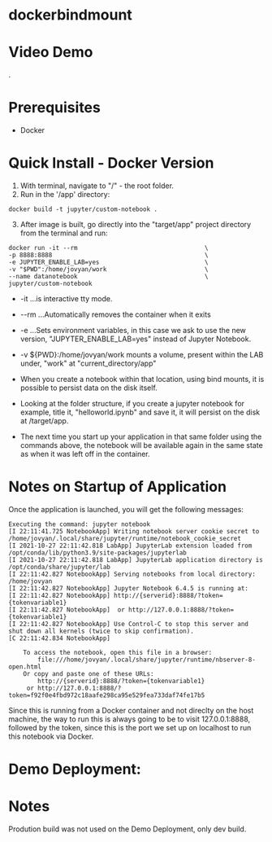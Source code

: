 # dockerbindmount

# Video Demo

.
# Prerequisites

* Docker

# Quick Install - Docker Version

1. With terminal, navigate to "/" - the root folder.
2. Run in the '/app' directory:

```
docker build -t jupyter/custom-notebook .
```

3. After image is built, go directly into the "target/app"  project directory from the terminal and run:

```
docker run -it --rm                                   \
-p 8888:8888                                          \
-e JUPYTER_ENABLE_LAB=yes                             \
-v "$PWD":/home/jovyan/work                           \
--name datanotebook                                   \
jupyter/custom-notebook
```
* -it ...is interactive tty mode.
* --rm ...Automatically removes the container when it exits
* -e ...Sets environment variables, in this case we ask to use the new version, "JUPYTER_ENABLE_LAB=yes" instead of Jupyter Notebook.
* -v ${PWD}:/home/jovyan/work mounts a volume, present within the LAB under, "work" at "current_directory/app"

* When you create a notebook within that location, using bind mounts, it is possible to persist data on the disk itself.

* Looking at the folder structure, if you create a jupyter notebook for example, title it, "helloworld.ipynb" and save it, it will persist on the disk at /target/app.

* The next time you start up your application in that same folder using the commands above, the notebook will be available again in the same state as when it was left off in the container.
# Notes on Startup of Application

Once the application is launched, you will get the following messages:

```
Executing the command: jupyter notebook
[I 22:11:41.725 NotebookApp] Writing notebook server cookie secret to /home/jovyan/.local/share/jupyter/runtime/notebook_cookie_secret
[I 2021-10-27 22:11:42.818 LabApp] JupyterLab extension loaded from /opt/conda/lib/python3.9/site-packages/jupyterlab
[I 2021-10-27 22:11:42.818 LabApp] JupyterLab application directory is /opt/conda/share/jupyter/lab
[I 22:11:42.827 NotebookApp] Serving notebooks from local directory: /home/jovyan
[I 22:11:42.827 NotebookApp] Jupyter Notebook 6.4.5 is running at:
[I 22:11:42.827 NotebookApp] http://{serverid}:8888/?token={tokenvariable1}
[I 22:11:42.827 NotebookApp]  or http://127.0.0.1:8888/?token={tokenvariable1}
[I 22:11:42.827 NotebookApp] Use Control-C to stop this server and shut down all kernels (twice to skip confirmation).
[C 22:11:42.834 NotebookApp] 
    
    To access the notebook, open this file in a browser:
        file:///home/jovyan/.local/share/jupyter/runtime/nbserver-8-open.html
    Or copy and paste one of these URLs:
        http://{serverid}:8888/?token={tokenvariable1}
     or http://127.0.0.1:8888/?token=f92f0e4fbd972c18aafe298ca95e529fea733daf74fe17b5

```
Since this is running from a Docker container and not direclty on the host machine, the way to run this is always going to be to visit 127.0.0.1:8888, followed by the token, since this is the port we set up on localhost to run this notebook via Docker.

# Demo Deployment:



# Notes

Prodution build was not used on the Demo Deployment, only dev build.
